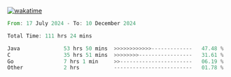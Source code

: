 [![wakatime](https://wakatime.com/badge/user/5970ac98-85fb-4bfd-a7d8-142e7d5bd274.svg)](https://wakatime.com/@5970ac98-85fb-4bfd-a7d8-142e7d5bd274)

<!--START_SECTION:waka-->

```rust
From: 17 July 2024 - To: 10 December 2024

Total Time: 111 hrs 24 mins

Java              53 hrs 50 mins  >>>>>>>>>>>>-------------   47.48 %
C                 35 hrs 51 mins  >>>>>>>>-----------------   31.61 %
Go                7 hrs 1 min     >>-----------------------   06.19 %
Other             2 hrs           -------------------------   01.78 %
```

<!--END_SECTION:waka-->
